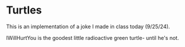 # Turtles
This is an implementation of a joke I made in class today (9/25/24).

IWillHurtYou is the goodest little radioactive green turtle- until he's not.
